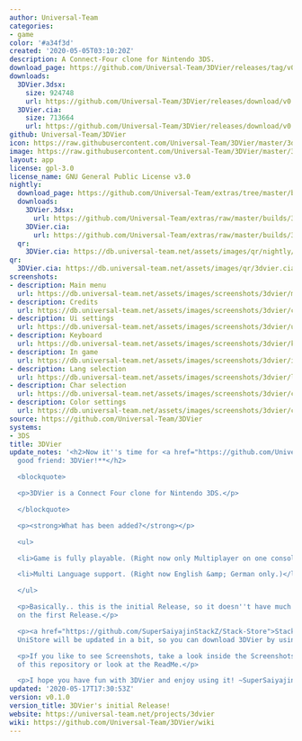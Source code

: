 ```yaml
---
author: Universal-Team
categories:
- game
color: '#a34f3d'
created: '2020-05-05T03:10:20Z'
description: A Connect-Four clone for Nintendo 3DS.
download_page: https://github.com/Universal-Team/3DVier/releases/tag/v0.1.0
downloads:
  3DVier.3dsx:
    size: 924748
    url: https://github.com/Universal-Team/3DVier/releases/download/v0.1.0/3DVier.3dsx
  3DVier.cia:
    size: 713664
    url: https://github.com/Universal-Team/3DVier/releases/download/v0.1.0/3DVier.cia
github: Universal-Team/3DVier
icon: https://raw.githubusercontent.com/Universal-Team/3DVier/master/3ds/app/icon.png
image: https://raw.githubusercontent.com/Universal-Team/3DVier/master/3ds/app/banner.png
layout: app
license: gpl-3.0
license_name: GNU General Public License v3.0
nightly:
  download_page: https://github.com/Universal-Team/extras/tree/master/builds/3DVier
  downloads:
    3DVier.3dsx:
      url: https://github.com/Universal-Team/extras/raw/master/builds/3DVier/3DVier.3dsx
    3DVier.cia:
      url: https://github.com/Universal-Team/extras/raw/master/builds/3DVier/3DVier.cia
  qr:
    3DVier.cia: https://db.universal-team.net/assets/images/qr/nightly/3dvier.cia.png
qr:
  3DVier.cia: https://db.universal-team.net/assets/images/qr/3dvier.cia.png
screenshots:
- description: Main menu
  url: https://db.universal-team.net/assets/images/screenshots/3dvier/main-menu.png
- description: Credits
  url: https://db.universal-team.net/assets/images/screenshots/3dvier/credits.png
- description: Ui settings
  url: https://db.universal-team.net/assets/images/screenshots/3dvier/ui-settings.png
- description: Keyboard
  url: https://db.universal-team.net/assets/images/screenshots/3dvier/keyboard.png
- description: In game
  url: https://db.universal-team.net/assets/images/screenshots/3dvier/in-game.png
- description: Lang selection
  url: https://db.universal-team.net/assets/images/screenshots/3dvier/lang-selection.png
- description: Char selection
  url: https://db.universal-team.net/assets/images/screenshots/3dvier/char-selection.png
- description: Color settings
  url: https://db.universal-team.net/assets/images/screenshots/3dvier/color-settings.png
source: https://github.com/Universal-Team/3DVier
systems:
- 3DS
title: 3DVier
update_notes: '<h2>Now it''s time for <a href="https://github.com/Universal-Team/3DEins">3DEins</a>''s
  good friend: 3DVier!**</h2>

  <blockquote>

  <p>3DVier is a Connect Four clone for Nintendo 3DS.</p>

  </blockquote>

  <p><strong>What has been added?</strong></p>

  <ul>

  <li>Game is fully playable. (Right now only Multiplayer on one console.)</li>

  <li>Multi Language support. (Right now English &amp; German only.)</li>

  </ul>

  <p>Basically.. this is the initial Release, so it doesn''t have much to Mention
  on the first Release.</p>

  <p><a href="https://github.com/SuperSaiyajinStackZ/Stack-Store">Stack-Store</a>''s
  UniStore will be updated in a bit, so you can download 3DVier by using <a href="https://github.com/Universal-Team/Universal-Updater">Universal-Updater</a>!</p>

  <p>If you like to see Screenshots, take a look inside the Screenshots Directory
  of this repository or look at the ReadMe.</p>

  <p>I hope you have fun with 3DVier and enjoy using it! ~SuperSaiyajinStackZ</p>'
updated: '2020-05-17T17:30:53Z'
version: v0.1.0
version_title: 3DVier's initial Release!
website: https://universal-team.net/projects/3dvier
wiki: https://github.com/Universal-Team/3DVier/wiki
---
```

